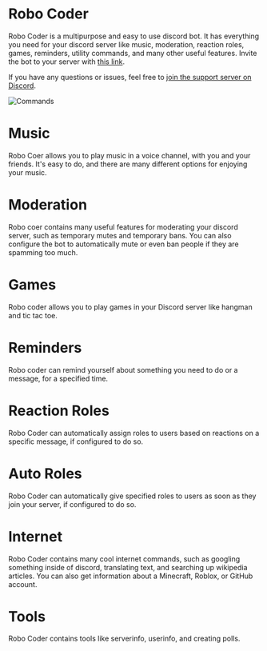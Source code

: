 <link rel="shortcut icon" type="image/x-icon" href="favicon.png">

# Robo Coder
Robo Coder is a multipurpose and easy to use discord bot. It has everything you need for your discord server like music, moderation, reaction roles, games, reminders, utility commands, and many other useful features. Invite the bot to your server with [this link](https://discord.com/oauth2/authorize?client_id=639607732202110977&scope=bot+applications.commands&permissions=4566936822
).

If you have any questions or issues, feel free to [join the support server on Discord](https://discord.gg/6jQpPeEtQM).

![Commands](https://raw.githubusercontent.com/ilovetocode2019/Robo-Coder/master/assets/commands.gif)

# Music
Robo Coer allows you to play music in a voice channel, with you and your friends. It's easy to do, and there are many different options for enjoying your music.

# Moderation
Robo coer contains many useful features for moderating your discord server, such as temporary mutes and temporary bans. You can also configure the bot to automatically mute or even ban people if they are spamming too much.

# Games
Robo coder allows you to play games in your Discord server like hangman and tic tac toe.

# Reminders
Robo coder can remind yourself about something you need to do or a message, for a specified time.

# Reaction Roles
Robo Coder can automatically assign roles to users based on reactions on a specific message, if configured to do so.

# Auto Roles
Robo Coder can automatically give specified roles to users as soon as they join your server, if configured to do so.

# Internet
Robo Coder contains many cool internet commands, such as googling something inside of discord, translating text, and searching up wikipedia articles. You can also get information about a Minecraft, Roblox, or GitHub account.

# Tools
Robo Coder contains tools like serverinfo, userinfo, and creating polls.
